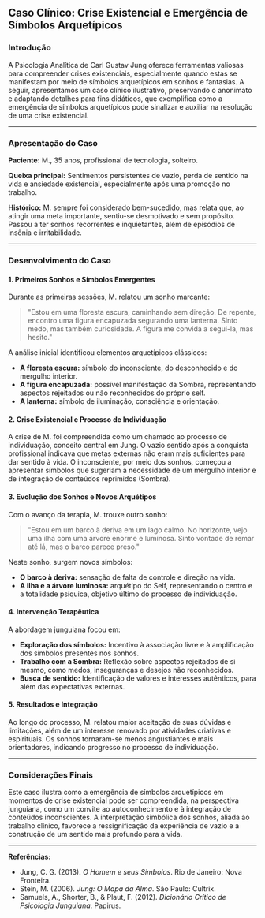 
## Caso Clínico: Crise Existencial e Emergência de Símbolos Arquetípicos

### Introdução

A Psicologia Analítica de Carl Gustav Jung oferece ferramentas valiosas para compreender crises existenciais, especialmente quando estas se manifestam por meio de símbolos arquetípicos em sonhos e fantasias. A seguir, apresentamos um caso clínico ilustrativo, preservando o anonimato e adaptando detalhes para fins didáticos, que exemplifica como a emergência de símbolos arquetípicos pode sinalizar e auxiliar na resolução de uma crise existencial.

---

### Apresentação do Caso

**Paciente:** M., 35 anos, profissional de tecnologia, solteiro.

**Queixa principal:** Sentimentos persistentes de vazio, perda de sentido na vida e ansiedade existencial, especialmente após uma promoção no trabalho.

**Histórico:** M. sempre foi considerado bem-sucedido, mas relata que, ao atingir uma meta importante, sentiu-se desmotivado e sem propósito. Passou a ter sonhos recorrentes e inquietantes, além de episódios de insônia e irritabilidade.

---

### Desenvolvimento do Caso

#### 1. **Primeiros Sonhos e Símbolos Emergentes**

Durante as primeiras sessões, M. relatou um sonho marcante:

> "Estou em uma floresta escura, caminhando sem direção. De repente, encontro uma figura encapuzada segurando uma lanterna. Sinto medo, mas também curiosidade. A figura me convida a segui-la, mas hesito."

A análise inicial identificou elementos arquetípicos clássicos:

- **A floresta escura:** símbolo do inconsciente, do desconhecido e do mergulho interior.
- **A figura encapuzada:** possível manifestação da Sombra, representando aspectos rejeitados ou não reconhecidos do próprio self.
- **A lanterna:** símbolo de iluminação, consciência e orientação.

#### 2. **Crise Existencial e Processo de Individuação**

A crise de M. foi compreendida como um chamado ao processo de individuação, conceito central em Jung. O vazio sentido após a conquista profissional indicava que metas externas não eram mais suficientes para dar sentido à vida. O inconsciente, por meio dos sonhos, começou a apresentar símbolos que sugeriam a necessidade de um mergulho interior e de integração de conteúdos reprimidos (Sombra).

#### 3. **Evolução dos Sonhos e Novos Arquétipos**

Com o avanço da terapia, M. trouxe outro sonho:

> "Estou em um barco à deriva em um lago calmo. No horizonte, vejo uma ilha com uma árvore enorme e luminosa. Sinto vontade de remar até lá, mas o barco parece preso."

Neste sonho, surgem novos símbolos:

- **O barco à deriva:** sensação de falta de controle e direção na vida.
- **A ilha e a árvore luminosa:** arquétipo do Self, representando o centro e a totalidade psíquica, objetivo último do processo de individuação.

#### 4. **Intervenção Terapêutica**

A abordagem junguiana focou em:

- **Exploração dos símbolos:** Incentivo à associação livre e à amplificação dos símbolos presentes nos sonhos.
- **Trabalho com a Sombra:** Reflexão sobre aspectos rejeitados de si mesmo, como medos, inseguranças e desejos não reconhecidos.
- **Busca de sentido:** Identificação de valores e interesses autênticos, para além das expectativas externas.

#### 5. **Resultados e Integração**

Ao longo do processo, M. relatou maior aceitação de suas dúvidas e limitações, além de um interesse renovado por atividades criativas e espirituais. Os sonhos tornaram-se menos angustiantes e mais orientadores, indicando progresso no processo de individuação.

---

### Considerações Finais

Este caso ilustra como a emergência de símbolos arquetípicos em momentos de crise existencial pode ser compreendida, na perspectiva junguiana, como um convite ao autoconhecimento e à integração de conteúdos inconscientes. A interpretação simbólica dos sonhos, aliada ao trabalho clínico, favorece a ressignificação da experiência de vazio e a construção de um sentido mais profundo para a vida.

---

**Referências:**

- Jung, C. G. (2013). *O Homem e seus Símbolos*. Rio de Janeiro: Nova Fronteira.
- Stein, M. (2006). *Jung: O Mapa da Alma*. São Paulo: Cultrix.
- Samuels, A., Shorter, B., & Plaut, F. (2012). *Dicionário Crítico de Psicologia Junguiana*. Papirus.

```

